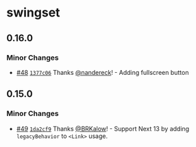 # swingset

## 0.16.0

### Minor Changes

- [#48](https://github.com/hashicorp/swingset/pull/48) [`1377c06`](https://github.com/hashicorp/swingset/commit/1377c065d56de0e7f9ce3d43dfbe408401c6b7a0) Thanks [@nandereck](https://github.com/nandereck)! - Adding fullscreen button

## 0.15.0

### Minor Changes

- [#49](https://github.com/hashicorp/swingset/pull/49) [`1da2cf9`](https://github.com/hashicorp/swingset/commit/1da2cf9431b110cdcd42f59ca45cfed11d4c8155) Thanks [@BRKalow](https://github.com/BRKalow)! - Support Next 13 by adding `legacyBehavior` to `<Link>` usage.
